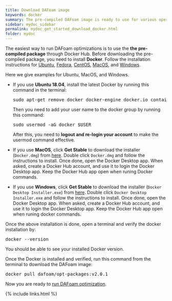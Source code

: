 ```yaml
---
title: Download DAFoam image
keywords: docker
summary: The pre-compiled DAFoam image is ready to use for various operating systems.
sidebar: mydoc_sidebar
permalink: mydoc_get_started_download_docker.html
folder: mydoc
---
```


The easiest way to run DAFoam optimizations is to use the **the pre-compiled package** through Docker Hub. Before downloading the pre-compiled package, you need to install **Docker**. Follow the installation instructions for [Ubuntu](https://docs.docker.com/install/linux/docker-ce/ubuntu), [Fedora](https://docs.docker.com/install/linux/docker-ce/fedora), [CentOS](https://docs.docker.com/install/linux/docker-ce/centos), [MacOS](https://hub.docker.com/editions/community/docker-ce-desktop-mac/), and  [Windows](https://hub.docker.com/editions/community/docker-ce-desktop-windows/). 

Here we give examples for Ubuntu, MacOS, and Windows.
 
- If you use **Ubuntu 18.04**, install the latest Docker by running this command in the terminal:

  <pre>
  sudo apt-get remove docker docker-engine docker.io containerd runc && sudo apt-get update && sudo apt-get install apt-transport-https ca-certificates curl gnupg-agent   software-properties-common -y && curl -fsSL https://download.docker.com/linux/ubuntu/gpg | sudo apt-key add - && sudo add-apt-repository "deb [arch=amd64] https:// download. docker.com/linux/ubuntu $(lsb_release -cs) stable" && sudo apt-get update && sudo apt-get install docker docker.io -y
  </pre>
  
  Then you need to add your user name to the docker group by running this command:
  
  <pre>
  sudo usermod -aG docker $USER
  </pre>
  
  After this, you need to **logout and re-login your account** to make the usermod command effective. 

- If you use **MacOS**, click **Get Stable** to download the installer (`Docker.dmg`) from [here](https://hub.docker.com/editions/community/docker-ce-desktop-mac). Double click `Docker.dmg` and follow the instructions to install. Once done, open the Docker Desktop app. When asked, create a Docker Hub account, and use it to login the Docker Desktop app. Keep the Docker Hub app open when runing Docker commands.

- If you use **Windows**, click **Get Stable** to download the installer (`Docker Desktop Installer.exe`) from [here](https://hub.docker.com/editions/community/docker-ce-desktop-windows/). Double click `Docker Desktop Installer.exe` and follow the instructions to install. Once done, open the Docker Desktop app. When asked, create a Docker Hub account, and use it to login the Docker Desktop app. Keep the Docker Hub app open when runing docker commands.

Once the above installation is done, open a terminal and verify the docker installation by:

<pre>
docker --version
</pre>

You should be able to see your installed Docker version.

Once the Docker is installed and verified, run this command from the terminal to download the DAFoam image:

<pre>
docker pull dafoam/opt-packages:v2.0.1
</pre>

Now you are ready to [run DAFoam optimization](mydoc_get_started_run.html).


{% include links.html %}
